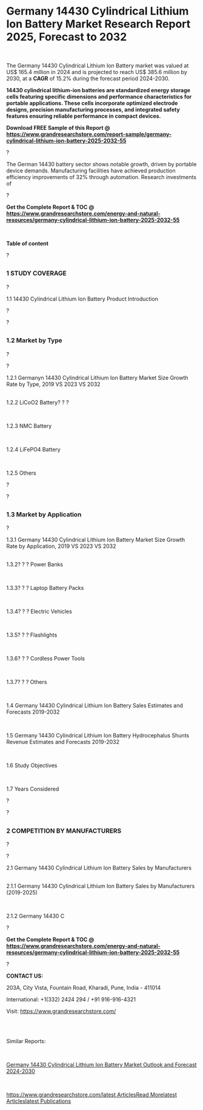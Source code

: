 <h1>Germany 14430 Cylindrical Lithium Ion Battery Market Research Report 2025, Forecast to 2032</h1><br/><p>The Germany 14430 Cylindrical Lithium Ion Battery market was valued at US$ 165.4 million in 2024 and is projected to reach US$ 385.6 million by 2030, at a <strong>CAGR</strong> of 15.2% during the forecast period 2024-2030.</p>
 
 
 
 <p><strong>14430 cylindrical lithium-ion batteries are standardized energy storage cells featuring specific dimensions and performance characteristics for portable applications. These cells incorporate optimized electrode designs, precision manufacturing processes, and integrated safety features ensuring reliable performance in compact devices.</strong></p>
 
 
 
 <div><b>Download FREE Sample of this Report @ <a href="https://www.grandresearchstore.com/report-sample/germany-cylindrical-lithium-ion-battery-2025-2032-55">https://www.grandresearchstore.com/report-sample/germany-cylindrical-lithium-ion-battery-2025-2032-55</a></b></div>
 
 
 
 <p>? </p>
 
 
 
 <p>The German 14430 battery sector shows notable growth, driven by portable device demands. Manufacturing facilities have achieved production efficiency improvements of 32% through automation. Research investments of</p>
 
 
 
 <p>? </p>
 
 
 
 <div><b>Get the Complete Report & TOC @ <a href="https://www.grandresearchstore.com/energy-and-natural-resources/germany-cylindrical-lithium-ion-battery-2025-2032-55">https://www.grandresearchstore.com/energy-and-natural-resources/germany-cylindrical-lithium-ion-battery-2025-2032-55</a></b></div>
 
 
 
 <p><br />
 
 <b>Table of content</b></p>
 
 
 
 <p>? </p>
 
 
 
 <h2><span style="font-size:16px"><strong>1 STUDY COVERAGE</strong></span></h2>
 
 
 
 <p>? </p>
 
 
 
 <p>1.1 14430 Cylindrical Lithium Ion Battery Product Introduction</p>
 
 
 
 <p>? </p>
 
 
 
 <p>? </p>
 
 
 
 <h2><span style="font-size:16px"><strong>1.2 Market by Type</strong></span></h2>
 
 
 
 <p>? </p>
 
 
 
 <p>? </p>
 
 
 
 <p>1.2.1 Germanyn 14430 Cylindrical Lithium Ion Battery Market Size Growth Rate by Type, 2019 VS 2023 VS 2032<br />
 
 <br />
 
 1.2.2 LiCoO2 Battery? ? ? <br />
 
 <br />
 
 1.2.3 NMC Battery<br />
 
 <br />
 
 1.2.4 LiFePO4 Battery<br />
 
 <br />
 
 1.2.5 Others<br />
 
 ? </p>
 
 
 
 <p>? </p>
 
 
 
 <h2><span style="font-size:16px"><strong>1.3 Market by Application</strong></span></h2>
 
 
 
 <p>? </p>
 
 
 
 <p>1.3.1 Germany 14430 Cylindrical Lithium Ion Battery Market Size Growth Rate by Application, 2019 VS 2023 VS 2032<br />
 
 <br />
 
 1.3.2? ? ? Power Banks<br />
 
 <br />
 
 1.3.3? ? ? Laptop Battery Packs<br />
 
 <br />
 
 1.3.4? ? ? Electric Vehicles<br />
 
 <br />
 
 1.3.5? ? ? Flashlights<br />
 
 <br />
 
 1.3.6? ? ? Cordless Power Tools<br />
 
 <br />
 
 1.3.7? ? ? Others<br />
 
 <br />
 
 1.4 Germany 14430 Cylindrical Lithium Ion Battery Sales Estimates and Forecasts 2019-2032<br />
 
 <br />
 
 1.5 Germany 14430 Cylindrical Lithium Ion Battery Hydrocephalus Shunts Revenue Estimates and Forecasts 2019-2032<br />
 
 <br />
 
 1.6 Study Objectives<br />
 
 <br />
 
 1.7 Years Considered</p>
 
 
 
 <p>? </p>
 
 
 
 <p>? </p>
 
 
 
 <h2><span style="font-size:16px"><strong>2 COMPETITION BY MANUFACTURERS</strong></span></h2>
 
 
 
 <p>? </p>
 
 
 
 <p>? </p>
 
 
 
 <p>2.1 Germany 14430 Cylindrical Lithium Ion Battery Sales by Manufacturers<br />
 
 <br />
 
 2.1.1 Germany 14430 Cylindrical Lithium Ion Battery Sales by Manufacturers (2019-2025)<br />
 
 <br />
 
 2.1.2 Germany 14430 C</p>
 
 
 
 <p>? </p>
 
 
 
 <div><b>Get the Complete Report & TOC @ <a href="https://www.grandresearchstore.com/energy-and-natural-resources/germany-cylindrical-lithium-ion-battery-2025-2032-55">https://www.grandresearchstore.com/energy-and-natural-resources/germany-cylindrical-lithium-ion-battery-2025-2032-55</a></b></div>
 
 
 
 <p>? </p>
 
 
 
 <p><b>CONTACT US:</b><br />
 
 203A, City Vista, Fountain Road, Kharadi, Pune, India - 411014<br />
 
 International: +1(332) 2424 294 / +91 916-916-4321<br />
 
 Visit: <a href="https://www.grandresearchstore.com/">https://www.grandresearchstore.com/</a><br />
 
 <br />
 
 <br />
 
 Similar Reports:<br />
 
 <br />
 
 <a href="https://www.grandresearchstore.com/energy-and-natural-resources/germany-cylindrical-lithium-ion-battery-2024-2030-215">Germany 14430 Cylindrical Lithium Ion Battery Market Outlook and Forecast 2024-2030</a><br />
 
 <br />
 
 <a href="https://gyeongbokgung.com">https://www.grandresearchstore.com/</a><a href="https://hallyeomaritime.com">latest Articles</a><a href="https://jingwansa.com">Read More</a><a href="https://nguoiviet.jp/">latest Articles</a><a href="https://www.intelmarketresearch.com/">latest Publications</a></p>